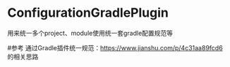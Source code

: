 # ConfigurationGradlePlugin
用来统一多个project、module使用统一套gradle配置规范等

#参考 通过Gradle插件统一规范：https://www.jianshu.com/p/4c31aa89fcd6 的相关思路

